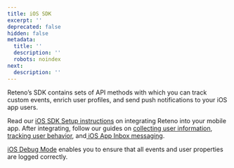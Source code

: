 ```yaml
---
title: iOS SDK
excerpt: ''
deprecated: false
hidden: false
metadata:
  title: ''
  description: ''
  robots: noindex
next:
  description: ''
---
```

Reteno’s SDK contains sets of API methods with which you can track custom events, enrich user profiles, and send push notifications to your iOS app users.

Read our [iOS SDK Setup instructions](https://docs.yespo.io/reference/ios-sdk-setup) on integrating Reteno into your mobile app.
After integrating, follow our guides on [collecting user information](https://docs.yespo.io/reference/ios-user-information), [tracking user behavior](https://docs.yespo.io/reference/ios-user-behaviour), and[ iOS App Inbox messaging](https://docs.yespo.io/reference/ios-app-inbox).

[iOS Debug Mode](https://docs.yespo.io/reference/ios-debug-mode) enables you to ensure that all events and user properties are logged correctly.